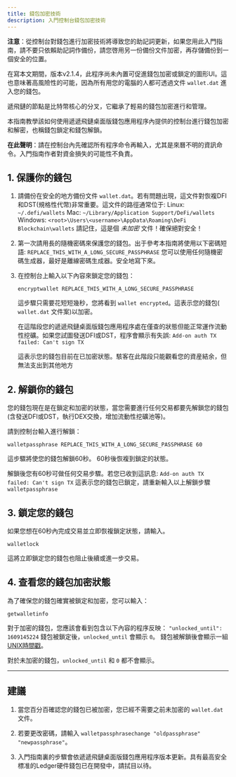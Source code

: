 ```yaml
---
title: 錢包加密技術
description: 入門控制台錢包加密技術
---
```


**注意**：從控制台對錢包進行加密技術將導致您的助記詞更新，如果您用此入門指南，請不要只依賴助記詞作備份，請您啓用另一份備份文件加密，再存儲備份到一個安全的位置。

在寫本文期間，版本v2.1.4，此程序尚未內置可促進錢包加密或鎖定的圖形UI。這也意味著高風險性的可能，因為所有用您的電腦的人都可透過文件 `wallet.dat` 進入您的錢包。

遞飛鏈的節點是比特幣核心的分叉，它繼承了輕易的錢包加密進行和管理。

本指南教學該如何使用遞遞飛鏈桌面版錢包應用程序內提供的控制台進行錢包加密和解密，也稱錢包鎖定和錢包解鎖。

**在此聲明**：請在控制台內先確認所有程序命令再輸入，尤其是來曆不明的資訊命令。入門指南作者對資金損失的可能性不負責。

## 1. 保護你的錢包

1. 請備份在安全的地方備份文件 `wallet.dat`。若有問題出現，這文件對恢複DFI和DST(規格性代幣)非常重要。這文件的路徑通常位于:
   Linux: `~/.defi/wallets`
   Mac: `~/Library/Application Support/DeFi/wallets`
   Windows: `<root>\Users\<username>\AppData\Roaming\DeFi Blockchain\wallets`
   請記住，這是個 _未加密_ 文件！確保絕對安全！

2. 第一次請用長的隨機密碼來保護您的錢包。出于參考本指南將使用以下密碼短語:
   `REPLACE_THIS_WITH_A_LONG_SECURE_PASSPHRASE`
   您可以使用任何隨機密碼生成器，最好是離線密碼生成器。安全地寫下來。


3. 在控制台上輸入以下內容來鎖定您的錢包：

    ```
    encryptwallet REPLACE_THIS_WITH_A_LONG_SECURE_PASSPHRASE
    ```

   這步驟只需要花短短幾秒，您將看到 `wallet encrypted`。這表示您的錢包( `wallet.dat` 文件案)以加密。

   在這階段您的遞遞飛鏈桌面版錢包應用程序處在僅查的狀態但能正常運作流動性挖礦。如果您試圖發送DFI或DST，程序會顯示有失誤: `Add-on auth TX failed: Can't sign TX`

   這表示您的錢包目前在已加密狀態。駭客在此階段只能觀看您的資産結余，但無法支出到其他地方


## 2. 解鎖你的錢包

您的錢包現在是在鎖定和加密的狀態，當您需要進行任何交易都要先解鎖您的錢包 (含發送DFI或DST，執行DEX交換，增加流動性挖礦池等)。

請到控制台輸入進行解鎖：

```
walletpassphrase REPLACE_THIS_WITH_A_LONG_SECURE_PASSPHRASE 60
```

這步驟將使您的錢包解鎖60秒。 60秒後恢複到鎖定的狀態。

解鎖後您有60秒可做任何交易步驟。若您已收到這訊息: `Add-on auth TX failed: Can't sign TX`
這表示您的錢包已鎖定，請重新輸入以上解鎖步驟 `walletpassphrase`

## 3. 鎖定您的錢包

如果您想在60秒內完成交易並立即恢複鎖定狀態，請輸入。

```
walletlock
```

這將立即鎖定您的錢包也阻止後續或進一步交易。

## 4. 查看您的錢包加密狀態

為了確保您的錢包確實被鎖定和加密，您可以輸入：

```
getwalletinfo
```

對于加密的錢包，您應該會看到包含以下內容的程序反映：
`"unlocked_until": 1609145224`
錢包被鎖定後，`unlocked_until` 會顯示 `0`。
錢包被解鎖後會顯示一組[UNIX時間戳](https://www.epochconverter.com)。


對於未加密的錢包，`unlocked_until` 和 `0` 都不會顯示。

---

## 建議

1. 當您百分百確認您的錢包已被加密，您已經不需要之前未加密的 `wallet.dat` 文件。

2. 若要更改密碼，請輸入 `walletpassphrasechange "oldpassphrase" "newpassphrase"`。

3. 入門指南裏的步驟會依遞遞飛鏈桌面版錢包應用程序版本更新。具有最高安全標准的Ledger硬件錢包已在開發中，請拭目以待。
